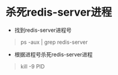# 杀死redis-server进程

* 找到redis-server进程号

> ps -aux | grep redis-server

* 根据进程号杀死redis-server进程

> kill -9 PID
